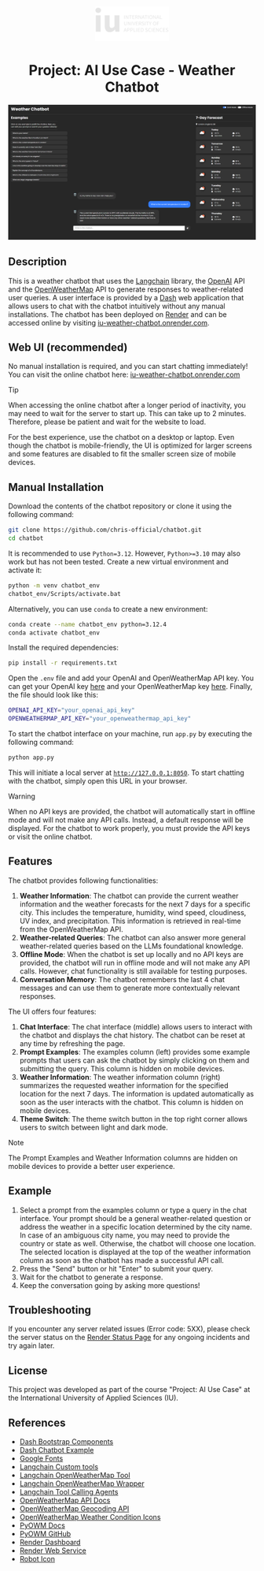 <br />
<div align="center">
  <img src="assets/iu-logo.png" alt="Logo" width="150">
  <h1>Project: AI Use Case - Weather Chatbot</h1>
</div>

![Weather Chatbot](assets/screenshot.png)

## Description

This is a weather chatbot that uses the [Langchain](https://python.langchain.com/v0.2/docs/introduction/) library, the
[OpenAI](https://platform.openai.com/docs/api-reference/introduction) API and the
[OpenWeatherMap](https://openweathermap.org/api) API to generate responses to weather-related user queries. A user
interface is provided by a [Dash](https://dash.plotly.com/tutorial) web application that allows users to chat with the
chatbot intuitively without any manual installations. The chatbot has been deployed on [Render](https://render.com/)
and can be accessed online by visiting [iu-weather-chatbot.onrender.com](https://iu-weather-chatbot.onrender.com).


## Web UI (recommended)

No manual installation is required, and you can start chatting immediately! <br>
You can visit the online chatbot here: [iu-weather-chatbot.onrender.com](https://iu-weather-chatbot.onrender.com)

> [!TIP]
> When accessing the online chatbot after a longer period of inactivity, you may need to wait for the
> server to start up. This can take up to 2 minutes. Therefore, please be patient and wait for the website to load.
> 
> For the best experience, use the chatbot on a desktop or laptop. Even though the chatbot is mobile-friendly,
> the UI is optimized for larger screens and some features are disabled to fit the smaller screen size of mobile
> devices.


## Manual Installation

Download the contents of the chatbot repository or clone it using the following command:

```bash 
git clone https://github.com/chris-official/chatbot.git
cd chatbot
```

It is recommended to use `Python=3.12`. However, `Python>=3.10` may also work but has not been tested.
Create a new virtual environment and activate it:
    
```bash
python -m venv chatbot_env
chatbot_env/Scripts/activate.bat
```

Alternatively, you can use `conda` to create a new environment:

```bash
conda create --name chatbot_env python=3.12.4
conda activate chatbot_env
```

Install the required dependencies:

```bash
pip install -r requirements.txt
```

Open the `.env` file and add your OpenAI and OpenWeatherMap API key. You can get your OpenAI key
[here](https://platform.openai.com/api-keys) and your OpenWeatherMap key
[here](https://home.openweathermap.org/api_keys). Finally, the file should look like this:

```bash
OPENAI_API_KEY="your_openai_api_key"
OPENWEATHERMAP_API_KEY="your_openweathermap_api_key"
```

To start the chatbot interface on your machine, run `app.py` by executing the following command:

```bash
python app.py
```

This will initiate a local server at [`http://127.0.0.1:8050`](http://127.0.0.1:8050).
To start chatting with the chatbot, simply open this URL in your browser.

> [!WARNING]
> When no API keys are provided, the chatbot will automatically start in offline mode and will not make any API calls.
> Instead, a default response will be displayed. For the chatbot to work properly, you must provide the API keys or
> visit the online chatbot.


## Features

The chatbot provides following functionalities:
1. **Weather Information**: The chatbot can provide the current weather information and the weather forecasts for the
next 7 days for a specific city. This includes the temperature, humidity, wind speed, cloudiness, UV index, and
precipitation. This information is retrieved in real-time from the OpenWeatherMap API.
2. **Weather-related Queries**: The chatbot can also answer more general weather-related queries based on the LLMs
foundational knowledge.
3. **Offline Mode**: When the chatbot is set up locally and no API keys are provided, the chatbot will run in offline
mode and will not make any API calls. However, chat functionality is still available for testing purposes.
4. **Conversation Memory**: The chatbot remembers the last 4 chat messages and can use them to generate more
contextually relevant responses.

The UI offers four features:
1. **Chat Interface**: The chat interface (middle) allows users to interact with the chatbot and displays the chat
history. The chatbot can be reset at any time by refreshing the page.
2. **Prompt Examples**: The examples column (left) provides some example prompts that users can ask the chatbot by
simply clicking on them and submitting the query. This column is hidden on mobile devices.
3. **Weather Information**: The weather information column (right) summarizes the requested weather information for the
specified location for the next 7 days. The information is updated automatically as soon as the user interacts with the
chatbot. This column is hidden on mobile devices.
4. **Theme Switch**: The theme switch button in the top right corner allows users to switch between light and dark mode.

> [!NOTE]
> The Prompt Examples and Weather Information columns are hidden on mobile devices to provide a better user experience.


## Example

1. Select a prompt from the examples column or type a query in the chat interface. Your prompt should be a general
weather-related question or address the weather in a specific location determined by the city name. In case of an
ambiguous city name, you may need to provide the country or state as well. Otherwise, the chatbot will choose one
location. The selected location is displayed at the top of the weather information column as soon as the chatbot has
made a successful API call.
2. Press the "Send" button or hit "Enter" to submit your query.
3. Wait for the chatbot to generate a response.
4. Keep the conversation going by asking more questions!


## Troubleshooting

If you encounter any server related issues (Error code: 5XX), please check the server status on the
[Render Status Page](https://status.render.com) for any ongoing incidents and try again later.


## License

This project was developed as part of the course "Project: AI Use Case" at the International University of 
Applied Sciences (IU).


## References

* [Dash Bootstrap Components](https://dash-bootstrap-components.opensource.faculty.ai/docs/)
* [Dash Chatbot Example](https://github.com/plotly/dash-sample-apps/tree/main/apps/dash-gpt3-chatbot)
* [Google Fonts](https://fonts.google.com/specimen/Poppins)
* [Langchain Custom tools](https://python.langchain.com/v0.2/docs/how_to/custom_tools/)
* [Langchain OpenWeatherMap Tool](https://python.langchain.com/v0.2/docs/integrations/tools/openweathermap/)
* [Langchain OpenWeatherMap Wrapper](https://python.langchain.com/v0.2/docs/integrations/providers/openweathermap/)
* [Langchain Tool Calling Agents](https://python.langchain.com/v0.1/docs/modules/agents/agent_types/tool_calling/)
* [OpenWeatherMap API Docs](https://openweathermap.org/api/one-call-3)
* [OpenWeatherMap Geocoding API](https://openweathermap.org/api/geocoding-api)
* [OpenWeatherMap Weather Condition Icons](https://openweathermap.org/weather-conditions)
* [PyOWM Docs](https://pyowm.readthedocs.io/en/latest/v3/code-recipes.html)
* [PyOWM GitHub](https://github.com/csparpa/pyowm)
* [Render Dashboard](https://dashboard.render.com)
* [Render Web Service](https://docs.render.com/web-services)
* [Robot Icon](https://cdn-icons-png.flaticon.com/512/3398/3398643.png)
